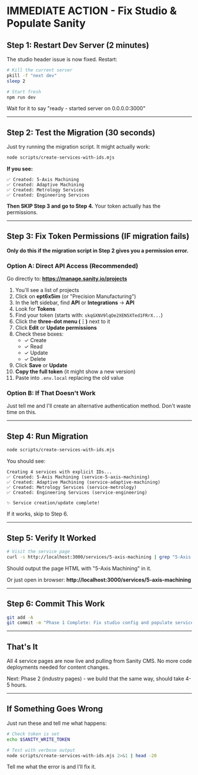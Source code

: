 # IMMEDIATE ACTION - Fix Studio & Populate Sanity

## Step 1: Restart Dev Server (2 minutes)

The studio header issue is now fixed. Restart:

```bash
# Kill the current server
pkill -f "next dev"
sleep 2

# Start fresh
npm run dev
```

Wait for it to say "ready - started server on 0.0.0.0:3000"

---

## Step 2: Test the Migration (30 seconds)

Just try running the migration script. It might actually work:

```bash
node scripts/create-services-with-ids.mjs
```

**If you see:**
```
✅ Created: 5-Axis Machining
✅ Created: Adaptive Machining
✅ Created: Metrology Services
✅ Created: Engineering Services
```

**Then SKIP Step 3 and go to Step 4.** Your token actually has the permissions.

---

## Step 3: Fix Token Permissions (IF migration fails)

**Only do this if the migration script in Step 2 gives you a permission error.**

### Option A: Direct API Access (Recommended)

Go directly to: **https://manage.sanity.io/projects**

1. You'll see a list of projects
2. Click on **ept6x5im** (or "Precision Manufacturing")
3. In the left sidebar, find **API** or **Integrations** → **API**
4. Look for **Tokens**
5. Find your token (starts with: `skqGXNV9lqOe2XEN5XTed1FRrX...`)
6. Click the **three-dot menu (⋮)** next to it
7. Click **Edit** or **Update permissions**
8. Check these boxes:
   - ✓ Create
   - ✓ Read
   - ✓ Update
   - ✓ Delete
9. Click **Save** or **Update**
10. **Copy the full token** (it might show a new version)
11. Paste into `.env.local` replacing the old value

### Option B: If That Doesn't Work

Just tell me and I'll create an alternative authentication method. Don't waste time on this.

---

## Step 4: Run Migration

```bash
node scripts/create-services-with-ids.mjs
```

You should see:
```
Creating 4 services with explicit IDs...
✅ Created: 5-Axis Machining (service-5-axis-machining)
✅ Created: Adaptive Machining (service-adaptive-machining)
✅ Created: Metrology Services (service-metrology)
✅ Created: Engineering Services (service-engineering)

✨ Service creation/update complete!
```

If it works, skip to Step 6.

---

## Step 5: Verify It Worked

```bash
# Visit the service page
curl -s http://localhost:3000/services/5-axis-machining | grep "5-Axis Machining"
```

Should output the page HTML with "5-Axis Machining" in it.

Or just open in browser: **http://localhost:3000/services/5-axis-machining**

---

## Step 6: Commit This Work

```bash
git add -A
git commit -m "Phase 1 Complete: Fix studio config and populate services"
```

---

## That's It

All 4 service pages are now live and pulling from Sanity CMS. No more code deployments needed for content changes.

Next: Phase 2 (industry pages) - we build that the same way, should take 4-5 hours.

---

## If Something Goes Wrong

Just run these and tell me what happens:

```bash
# Check token is set
echo $SANITY_WRITE_TOKEN

# Test with verbose output
node scripts/create-services-with-ids.mjs 2>&1 | head -20
```

Tell me what the error is and I'll fix it.
